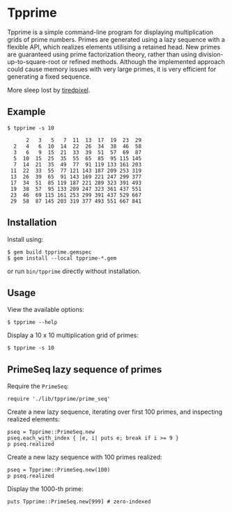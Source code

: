 # Tpprime

Tpprime is a simple command-line program for displaying multiplication grids of
prime numbers. Primes are generated using a lazy sequence with a flexible API,
which realizes elements utilising a retained head. New primes are guaranteed
using prime factorization theory, rather than using division-up-to-square-root
or refined methods. Although the implemented approach could cause memory issues
with very large primes, it is very efficient for generating a fixed sequence.

More sleep lost by [tiredpixel](http://www.tiredpixel.com).


## Example

    $ tpprime -s 10

          2   3   5   7  11  13  17  19  23  29
      2   4   6  10  14  22  26  34  38  46  58
      3   6   9  15  21  33  39  51  57  69  87
      5  10  15  25  35  55  65  85  95 115 145
      7  14  21  35  49  77  91 119 133 161 203
     11  22  33  55  77 121 143 187 209 253 319
     13  26  39  65  91 143 169 221 247 299 377
     17  34  51  85 119 187 221 289 323 391 493
     19  38  57  95 133 209 247 323 361 437 551
     23  46  69 115 161 253 299 391 437 529 667
     29  58  87 145 203 319 377 493 551 667 841


## Installation

Install using:

    $ gem build tpprime.gemspec
    $ gem install --local tpprime-*.gem

or run `bin/tpprime` directly without installation.


## Usage

View the available options:

    $ tpprime --help

Display a 10 x 10 multiplication grid of primes:

    $ tpprime -s 10


## PrimeSeq lazy sequence of primes

Require the `PrimeSeq`:

    require './lib/tpprime/prime_seq'

Create a new lazy sequence, iterating over first 100 primes, and inspecting
realized elements:

    pseq = Tpprime::PrimeSeq.new
    pseq.each_with_index { |e, i| puts e; break if i >= 9 }
    p pseq.realized

Create a new lazy sequence with 100 primes realized:

    pseq = Tpprime::PrimeSeq.new(100)
    p pseq.realized

Display the 1000-th prime:

    puts Tpprime::PrimeSeq.new[999] # zero-indexed
